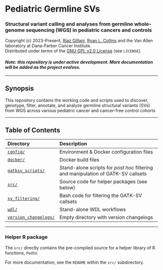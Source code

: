 # Pediatric Germline SVs
### Structural variant calling and analyses from germline whole-genome sequencing (WGS) in pediatric cancers and controls

Copyright (c) 2023-Present, [Riaz Gillani](RNGILLANI1@partners.org), [Ryan L. Collins](mailto:Ryan_Collins@dfci.harvard.edu) and the Van Allen laboratory at Dana-Farber Cancer Institute.  
Distributed under terms of the [GNU GPL v2.0 License](/LICENSE) (see `LICENSE`).  

#### _Note: this repository is under active development. More documentation will be added as the project evolves._

---  

## Synopsis    

This repository contains the working code and scripts used to discover, genotype, filter, annotate, and analyze germline structural variants (SVs) from WGS across various pediatric cancer and cancer-free control cohorts  

---  

## Table of Contents  

| Directory | Description |  
| :--- | :--- |  
| [`config/`](https://github.com/vanallenlab/ped_germline_SV/tree/main/config) | Environment & Docker configuration files |  
| [`docker/`](https://github.com/vanallenlab/ped_germline_SV/tree/main/docker) | Docker build files |  
| [`gatksv_scripts/`](https://github.com/vanallenlab/ped_germline_SV/tree/main/gatksv_scripts) | Stand-alone scripts for _post hoc_ filtering and manipulation of GATK-SV callsets |  
| [`src/`](https://github.com/vanallenlab/ped_germline_SV/tree/main/src) | Source code for helper packages (see below) |  
| [`sv_filtering/`](https://github.com/vanallenlab/ped_germline_SV/tree/main/gatksv_scripts) | Bash code for filtering the GATK-SV callsets |  
| [`wdl/`](https://github.com/vanallenlab/ped_germline_SV/tree/main/wdl) | Stand-alone WDL workflows |  
| [`version_changelogs/`](https://github.com/vanallenlab/ped_germline_SV/tree/main/version_changelogs) | Empty directory with version changelogs |  

---  

### Helper R package  

The `src/` directly contains the pre-compiled source for a helper library of R functions, `PedSV`.  

For more documentation, see the `README` within the `src/` subdirectory.  
